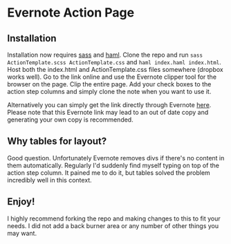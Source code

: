 Evernote Action Page
====================

Installation
------------

Installation now requires [sass](http://http://sass-lang.com/) and [haml](http://haml.info).  Clone the repo and run `sass ActionTemplate.scss ActionTemplate.css` and `haml index.haml index.html`.  Host both the index.html and ActionTemplate.css files somewhere (dropbox works well).  Go to the link online and use the Evernote clipper tool for the browser on the page.  Clip the entire page.  Add your check boxes to the action step columns and simply clone the note when you want to use it.

Alternatively you can simply get the link directly through Evernote [here](http://www.evernote.com/shard/s2/sh/0b7e8e8f-1445-4543-b377-34213568a2b3/ca31c2a7a950f9473538e7a3a055b152).  Please note that this Evernote link may lead to an out of date copy and generating your own copy is recommended.

Why tables for layout?
----------------------
Good question.  Unfortunately Evernote removes divs if there's no content in them automatically.  Regularly I'd suddenly find myself typing on top of the action step column.  It pained me to do it, but tables solved the problem incredibly well in this context.

Enjoy!
------
I highly recommend forking the repo and making changes to this to fit your needs.  I did not add a back burner area or any number of other things you may want.
